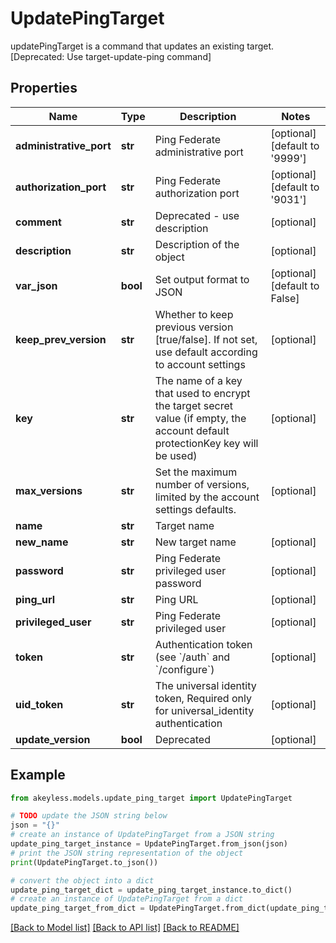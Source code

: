 # UpdatePingTarget

updatePingTarget is a command that updates an existing target. [Deprecated: Use target-update-ping command]

## Properties

Name | Type | Description | Notes
------------ | ------------- | ------------- | -------------
**administrative_port** | **str** | Ping Federate administrative port | [optional] [default to '9999']
**authorization_port** | **str** | Ping Federate authorization port | [optional] [default to '9031']
**comment** | **str** | Deprecated - use description | [optional] 
**description** | **str** | Description of the object | [optional] 
**var_json** | **bool** | Set output format to JSON | [optional] [default to False]
**keep_prev_version** | **str** | Whether to keep previous version [true/false]. If not set, use default according to account settings | [optional] 
**key** | **str** | The name of a key that used to encrypt the target secret value (if empty, the account default protectionKey key will be used) | [optional] 
**max_versions** | **str** | Set the maximum number of versions, limited by the account settings defaults. | [optional] 
**name** | **str** | Target name | 
**new_name** | **str** | New target name | [optional] 
**password** | **str** | Ping Federate privileged user password | [optional] 
**ping_url** | **str** | Ping URL | [optional] 
**privileged_user** | **str** | Ping Federate privileged user | [optional] 
**token** | **str** | Authentication token (see &#x60;/auth&#x60; and &#x60;/configure&#x60;) | [optional] 
**uid_token** | **str** | The universal identity token, Required only for universal_identity authentication | [optional] 
**update_version** | **bool** | Deprecated | [optional] 

## Example

```python
from akeyless.models.update_ping_target import UpdatePingTarget

# TODO update the JSON string below
json = "{}"
# create an instance of UpdatePingTarget from a JSON string
update_ping_target_instance = UpdatePingTarget.from_json(json)
# print the JSON string representation of the object
print(UpdatePingTarget.to_json())

# convert the object into a dict
update_ping_target_dict = update_ping_target_instance.to_dict()
# create an instance of UpdatePingTarget from a dict
update_ping_target_from_dict = UpdatePingTarget.from_dict(update_ping_target_dict)
```
[[Back to Model list]](../README.md#documentation-for-models) [[Back to API list]](../README.md#documentation-for-api-endpoints) [[Back to README]](../README.md)


